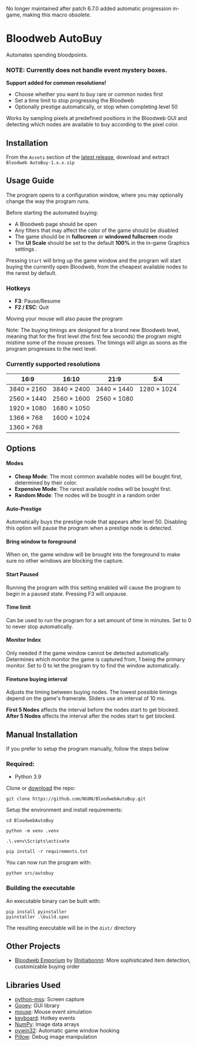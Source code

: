 No longer maintained after patch 6.7.0 added automatic progression in-game, making this macro obsolete.


# Bloodweb AutoBuy
Automates spending bloodpoints.


### NOTE: Currently does not handle event mystery boxes.

**Support added for common resolutions!**

* Choose whether you want to buy rare or common nodes first
* Set a time limit to stop progressing the Bloodweb
* Optionally prestige automatically, or stop when completing level 50

Works by sampling pixels at predefined positions in the Bloodweb GUI and detecting which nodes are available to buy according to the pixel color.

## Installation
From the `Assets` section of the [latest release](https://github.com/NG0N/BloodwebAutoBuy/releases/latest/), download and extract `Bloodweb AutoBuy-1.x.x.zip`

## Usage Guide
The program opens to a configuration window, where you may optionally change the way the program runs.

Before starting the automated buying:
- A Bloodweb page should be open
- Any filters that may affect the color of the game should be disabled
- The game should be in **fullscreen** or **windowed fullscreen** mode
- The **UI Scale** should be set to the default **100%** in the in-game Graphics settings .

Pressing `Start` will bring up the game window and the program will start buying the currently open Bloodweb, from the cheapest available nodes to the rarest by default.


### **Hotkeys**
- **F3**: Pause/Resume
- **F2 / ESC**: Quit

Moving your mouse will also pause the program

Note: The buying timings are designed for a brand new Bloodweb level, meaning that for the first level (the first few seconds) the program might mistime some of the mouse presses. The timings will align as soons as the program progresses to the next level.

### Currently supported resolutions
|16:9       |16:10      |21:9       |5:4
| ----------| ----------|-----------|-----------|
|3840 × 2160|3840 × 2400|3440 × 1440|1280 × 1024|
|2560 × 1440|2560 × 1600|2560 × 1080|
|1920 × 1080|1680 × 1050|
|1366 × 768|1600 × 1024|
|1360 × 768



## Options
#### **Modes**
- **Cheap Mode**: The most common available nodes will be bought first, determined by their color.
- **Expensive Mode**: The rarest available nodes will be bought first.
- **Random Mode**: The nodes will be bought in a random order
#### **Auto-Prestige**
Automatically buys the prestige node that appears after level 50.
Disabling this option will pause the program when a prestige node is detected.
#### **Bring window to foreground**
When on, the game window will be brought into the foreground to make sure no other windows are blocking the capture.
#### **Start Paused**
Running the program with this setting enabled will cause the program to begin in a paused state. Pressing F3 will unpause.
#### **Time limit**
Can be used to run the program for a set amount of time in minutes. Set to 0 to never stop automatically.
#### **Monitor Index**
Only needed if the game window cannot be detected automatically. Determines which monitor the game is captured from, 1 being the primary monitor. Set to 0 to let the program try to find the window automatically.
#### **Finetune buying interval**
Adjusts the timing between buying nodes. The lowest possible timings depend on the game's framerate. Sliders use an interval of 10 ms.

**First 5 Nodes** affects the interval before the nodes start to get blocked.
**After 5 Nodes** affects the interval after the nodes start to get blocked.


## Manual Installation
If you prefer to setup the program manually, follow the steps below
### Required:
* Python 3.9
 
Clone or [download](https://github.com/NG0N/BloodwebAutoBuy/archive/refs/heads/main.zip) the repo:

```
git clone https://github.com/NG0N/BloodwebAutoBuy.git
```
Setup the environment and install requirements:
```
cd BloodwebAutoBuy

python -m venv .venv

.\.venv\Scripts\activate

pip install -r requirements.txt
```

You can now run the program with:

```
python src/autobuy
```

### Building the executable
An executable binary can be built with:
```
pip install pyinstaller
pyinstaller .\build.spec
```

The resulting executable will be in the `dist/` directory

## Other Projects
* [Bloodweb Emporium](https://github.com/IIInitiationnn/BloodEmporium) by [IIInitiationnn](https://github.com/IIInitiationnn): More sophisticated item detection, customizable buying order 

## Libraries Used
* [python-mss](https://github.com/BoboTiG/python-mss): Screen capture
* [Gooey](https://github.com/chriskiehl/Gooey): GUI library
* [mouse](https://github.com/boppreh/mouse): Mouse event simulation
* [keyboard](https://github.com/boppreh/keyboard): Hotkey events
* [NumPy](https://numpy.org): Image data arrays
* [pywin32](https://github.com/mhammond/pywin32): Automatic game window hooking
* [Pillow](https://python-pillow.org/): Debug image manipulation 
